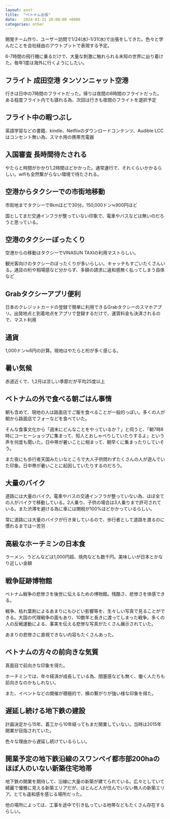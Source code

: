 ```yaml
---
layout: post
title:  "ベトナム出張"
date:   2024-01-31 10:00:00 +0900
categories: other
---
```


開発チーム作り、ユーザー訪問で1/24(水)-1/31(水)で出張をしてきた。色々と学んだことを会社経由のアウトプットで表現する予定。

6-7時間の飛行機に乗るだけで、大量な刺激に触れられる未知の世界に辿り着けた。毎年1度は海外に行くようにしたい。

## フライト 成田空港 タンソンニャット空港
行きは日中の7時間のフライトだった。帰りは夜間の6時間のフライトだった。ある程度フライト内でも寝れる為、次回は行きも夜間のフライトを選択予定

## フライト中の暇つぶし
英語学習などの書籍、kindle、Netflixのダウンロードコンテンツ、Audible LCCはコンセント無い為、スマホ用の携帯充電器

## 入国審査 長時間待たされる
やたらと時間がかかり1,2時間ほどかかった。通常運行で、それくらいかかるらしい。wifiも全然繋がらない環境で待たされる。

## 空港からタクシーでの市街地移動
市街地までタクシーで8kmほどで30分。150,000ドン≒900円ほど

国としてまだ交通インフラが整っていない印象で、電車やバスなどは無いのだろうと思っている。

## 空港のタクシーぼったくり
空港からの移動はタクシーでVINASUN TAXIの利用マストらしい。

観光客向けのタクシーのぼったくりが多いらしい。キャッチもすごいたくさんいる。通貨の桁や相場感など分からず、多額の請求に違和感無く払ってしまう自体など

## Grabタクシーアプリ便利
日本のクレジットカードの登録で簡単に利用できるGrabタクシーのスマホアプリ。出発地点と到着地点をアプリで登録するだけで、運賃料金も決済されるので、マスト利用

## 通貨
1,000ドン≒6円の計算。現地はやたらと桁が多く感じる。

## 暑い気候
赤道近くで、1,2月は涼しい季節だが平均25度以上

## ベトナムの外で食べる朝ごはん事情
朝も含めて、現地の人は路面店でご飯を食べることが一般的っぽい。多くの人が朝から路面店でフォーなどを食べていた。

そんな食事文化から「週末にどんなことをやっているか？」と伺うと、「朝7時8時にコーヒーショップに集まって、知人とおしゃべりしていたりするよ」という声を何度も聞いた。日中帯が暑いことに相まって、朝早くに集まったりしていそう。

また夜にも歩行者天国みたいなところで大人子供問わずたくさんの人が遊んでいた印象。日中帯が暑いことに起因していたりするのだろう。

## 大量のバイク
道路には大量のバイク。電車やバスの交通インフラが整っていない為、ほぼ全ての人がバイクで移動している。2人乗り、子供の場合は3人乗りまで許可されている。また渋滞を避ける為に車には関税が100%ほどかかっているらしい。

常に道路には大量のバイクが行き来しているので、歩行者として道路を渡るのに慣れるまでは一苦労

## 高級なホーチミンの日本食
ラーメン、うどんなどは1,000円超、焼肉なども数千円。美味しいが日本とかなり近しい金額

## 戦争証跡博物館
ベトナム戦争の悲惨さを後世に伝えるための博物館。残酷さ、悲惨さを体感できる。

戦争、枯れ葉剤によるあまりにもひどい影響等を、生々しい写真で見ることができる。大国の代理戦争の面もあり、10数年と長きに渡ってしまった戦争。多くの人の反戦運動による、事実を伝える悲惨な写真がたくさん展示されていた。

あまりの悲惨さに直視できない内容もたくさんあった。

## ベトナムの方々の前向きな気質
真面目で前向きな印象を得た。

ホーチミンでは、年々経済が成長している為、閉塞感なども無く、働く人たちも前向きなのかもしれない。

また、イベントなどの開催が積極的で、横の繋がりが強い様な印象を得た。

## 遅延し続ける地下鉄の建設
計画決定から15年、着工から10年経ってもまだ開業していない。当時は2015年開業が目指されていた。

色々な理由から遅延し続けているらしい。

## 開業予定の地下鉄沿線のスワンベイ都市部200haのほぼ人のいない新築住宅地帯
地下鉄の開業を期待して、沿線に大量の新築が建てられている。広々としていて綺麗で優雅に見える新築エリアだが、ほとんど人が住んでいない無人の新築エリア。とても違和感を感じる場所だった。

他の場所によっては、工事を途中で引き払っている地帯などもたくさん存在するらしい。
